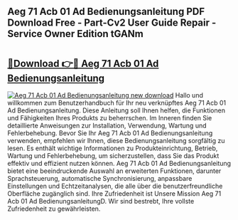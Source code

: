 ## Aeg 71 Acb 01 Ad Bedienungsanleitung PDF Download Free - Part-Cv2 User Guide Repair - Service Owner Edition tGANm

# <h2><a href="http://df46w3.blite.top/?on=Aeg+71+Acb+01+Ad+Bedienungsanleitung">🔗Download 👉🔴 Aeg 71 Acb 01 Ad Bedienungsanleitung</a></h2>

[![Aeg 71 Acb 01 Ad Bedienungsanleitung new download](https://i.imgur.com/lujVjoI.png)](http://df46w3.blite.top/?on=Aeg+71+Acb+01+Ad+Bedienungsanleitung)
Hallo und willkommen zum Benutzerhandbuch für Ihr neu verknüpftes Aeg 71 Acb 01 Ad Bedienungsanleitung. Diese Anleitung soll Ihnen helfen, die Funktionen und Fähigkeiten Ihres Produkts zu beherrschen. Im Inneren finden Sie detaillierte Anweisungen zur Installation, Verwendung, Wartung und Fehlerbehebung. Bevor Sie Ihr Aeg 71 Acb 01 Ad Bedienungsanleitung verwenden, empfehlen wir Ihnen, diese Bedienungsanleitung sorgfältig zu lesen. Es enthält wichtige Informationen zu Produkteinrichtung, Betrieb, Wartung und Fehlerbehebung, um sicherzustellen, dass Sie das Produkt effektiv und effizient nutzen können. Aeg 71 Acb 01 Ad Bedienungsanleitung bietet eine beeindruckende Auswahl an erweiterten Funktionen, darunter Sprachsteuerung, automatische Synchronisierung, anpassbare Einstellungen und Echtzeitanalysen, die alle über die benutzerfreundliche Oberfläche zugänglich sind. Ihre Zufriedenheit ist Unsere Mission Aeg 71 Acb 01 Ad BedienungsanleitungD. Wir sind bestrebt, Ihre vollste Zufriedenheit zu gewährleisten.
